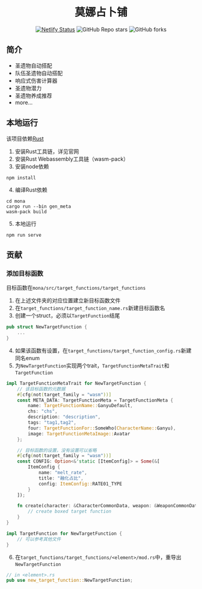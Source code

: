 <div align="center">


# 莫娜占卜铺
[![Netlify Status](https://api.netlify.com/api/v1/badges/3a2fc38c-d9dd-4257-98d5-11891cf9b064/deploy-status)](https://app.netlify.com/sites/jovial-chandrasekhar-293ccd/deploys)
![GitHub Repo stars](https://img.shields.io/github/stars/wormtql/genshin_artifact)
![GitHub forks](https://img.shields.io/github/forks/wormtql/genshin_artifact)


</div>

[//]: # (原神圣遗物分析工具，[网址在这里]&#40;https://www.mona-uranai.com&#41;  )
[//]: # (该README有以下语言：  )
[//]: # ([English]&#40;./README_en.md&#41;)
## 简介
- 圣遗物自动搭配
- 队伍圣遗物自动搭配
- 响应式伤害计算器
- 圣遗物潜力
- 圣遗物养成推荐
- more...

## 本地运行
该项目依赖[Rust](https://www.rust-lang.org/) 
1. 安装Rust工具链，详见官网
2. 安装Rust Webassembly工具链（wasm-pack）
3. 安装node依赖
```
npm install
```
4. 编译Rust依赖
```
cd mona
cargo run --bin gen_meta
wasm-pack build
```
5. 本地运行
```
npm run serve
```

## 贡献
### 添加目标函数
目标函数在`mona/src/target_functions/target_functions`
1. 在上述文件夹的对应位置建立新目标函数文件
2. 在`target_functions/target_function_name.rs`新建目标函数名
3. 创建一个struct，必须以`TargetFunction`结尾
```rust
pub struct NewTargetFunction {
    ...
}
```
4. 如果该函数有设置，在`target_functions/target_function_config.rs`新建同名enum
5. 为`NewTargetFunction`实现两个trait，`TargetFunctionMetaTrait`和`TargetFunction`
```rust
impl TargetFunctionMetaTrait for NewTargetFunction {
    // 该目标函数的元数据
    #[cfg(not(target_family = "wasm"))]
    const META_DATA: TargetFunctionMeta = TargetFunctionMeta {
        name: TargetFunctionName::GanyuDefault,
        chs: "chs",
        description: "description",
        tags: "tag1,tag2",
        four: TargetFunctionFor::SomeWho(CharacterName::Ganyu),
        image: TargetFunctionMetaImage::Avatar
    };

    // 目标函数的设置，没有设置可以省略
    #[cfg(not(target_family = "wasm"))]
    const CONFIG: Option<&'static [ItemConfig]> = Some(&[
        ItemConfig {
            name: "melt_rate",
            title: "融化占比",
            config: ItemConfig::RATE01_TYPE
        }
    ]);

    fn create(character: &CharacterCommonData, weapon: &WeaponCommonData, config: &TargetFunctionConfig) -> Box<dyn TargetFunction> {
        // create boxed target function
    }
}

impl TargetFunction for NewTargetFunction {
    // 可以参考其他文件
}
```
6. 在`target_functions/target_functions/<element>/mod.rs`中，重导出`NewTargetFunction`
```rust
// in <element>.rs
pub use new_target_function::NewTargetFunction;
```